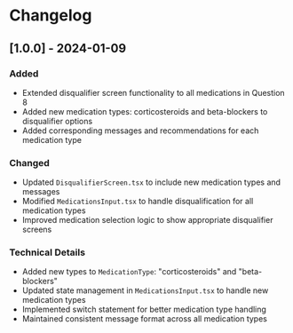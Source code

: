 # Changelog

## [1.0.0] - 2024-01-09

### Added

- Extended disqualifier screen functionality to all medications in Question 8
- Added new medication types: corticosteroids and beta-blockers to disqualifier options
- Added corresponding messages and recommendations for each medication type

### Changed

- Updated `DisqualifierScreen.tsx` to include new medication types and messages
- Modified `MedicationsInput.tsx` to handle disqualification for all medication types
- Improved medication selection logic to show appropriate disqualifier screens

### Technical Details

- Added new types to `MedicationType`: "corticosteroids" and "beta-blockers"
- Updated state management in `MedicationsInput.tsx` to handle new medication types
- Implemented switch statement for better medication type handling
- Maintained consistent message format across all medication types
